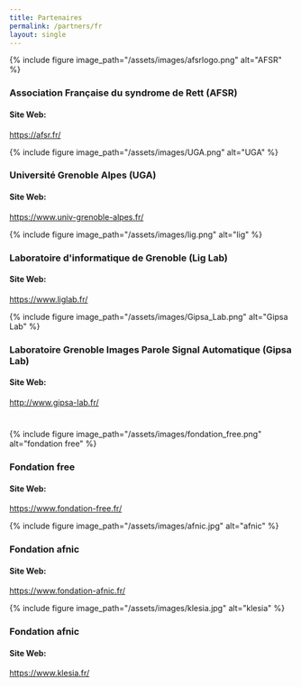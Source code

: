 ```yaml
---
title: Partenaires
permalink: /partners/fr
layout: single
---
```


{% include figure image_path="/assets/images/afsrlogo.png" alt="AFSR" %}
### Association Française du syndrome de Rett (AFSR)

#### Site Web:
https://afsr.fr/

{% include figure image_path="/assets/images/UGA.png" alt="UGA" %}
### Université Grenoble Alpes (UGA)

#### Site Web:
https://www.univ-grenoble-alpes.fr/

{% include figure image_path="/assets/images/lig.png" alt="lig" %}
### Laboratoire d'informatique de Grenoble (Lig Lab)

#### Site Web:
https://www.liglab.fr/

{% include figure image_path="/assets/images/Gipsa_Lab.png" alt="Gipsa Lab" %}
### Laboratoire Grenoble Images Parole Signal Automatique (Gipsa Lab)

#### Site Web:
http://www.gipsa-lab.fr/

#

{% include figure image_path="/assets/images/fondation_free.png" alt="fondation free" %}
### Fondation free

#### Site Web:
https://www.fondation-free.fr/

{% include figure image_path="/assets/images/afnic.jpg" alt="afnic" %}
### Fondation afnic

#### Site Web:
https://www.fondation-afnic.fr/

{% include figure image_path="/assets/images/klesia.jpg" alt="klesia" %}
### Fondation afnic

#### Site Web:
https://www.klesia.fr/

